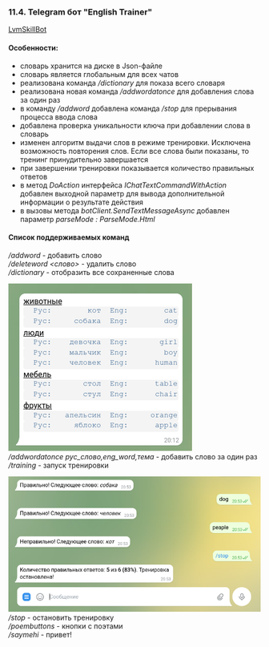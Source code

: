 
### 11.4. Telegram бот "English Trainer"

[LvmSkillBot](https://t.me/Lvm04Bot "Тестовый бот")

#### Особенности:

* словарь хранится на диске в Json-файле
* словарь является глобальным для всех чатов
* реализована команда _/dictionary_ для показа всего словаря
* реализована новая команда _/addwordatonce_ для добавления слова за один раз
* в команду _/addword_ добавлена команда _/stop_ для прерывания процесса ввода слова
* добавлена проверка уникальности ключа при добавлении слова в словарь
* изменен алгоритм выдачи слов в режиме тренировки. Исключена возможность повторения слов. Если все слова были показаны, 
то тренинг принудительно завершается
* при завершении тренировки показывается количество правильных ответов
* в метод _DoAction_ интерфейса _IChatTextCommandWithAction_ добавлен выходной параметр 
для вывода дополнительной информации о результате действия
* в вызовы метода _botClient.SendTextMessageAsync_ добавлен параметр _parseMode : ParseMode.Html_

#### Список поддерживаемых команд

_/addword_ - добавить слово  
*/deleteword <слово>* - удалить слово  
*/dictionary* - отобразить все сохраненные слова  

![Результат 1](/SF.TelegramBot/img/dictionary.png)  
_/addwordatonce рус_слово,eng_word,тема_ - добавить слово за один раз  
*/training* - запуск тренировки  

![Результат 2](/SF.TelegramBot/img/traning.png)  
*/stop* - остановить тренировку  
*/poembuttons* - кнопки с поэтами  
*/saymehi* - привет!  
